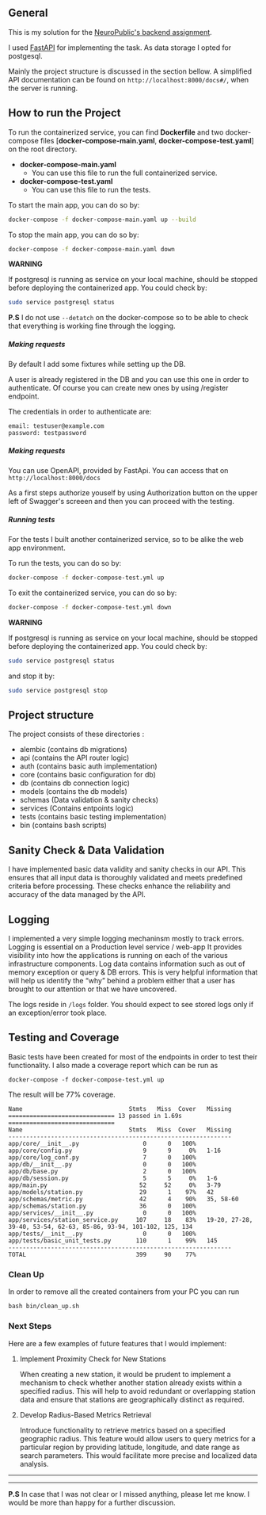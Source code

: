 ## General

This is my solution for the [NeuroPublic's backend assignment](https://github.com/ioankatsi/weather-app/blob/dev/np_python_assignment.pdf).

I used [FastAPI](https://fastapi.tiangolo.com/) for implementing the task. As data storage I opted for postgesql.

Mainly the project structure is discussed in the section bellow.
A simplified API documentation can be found on `http://localhost:8000/docs#/`, when the server is running.

## How to run the Project

To run the containerized service,
you can find **Dockerfile** and two docker-compose files [**docker-compose-main.yaml**, **docker-compose-test.yaml**] on the root directory.

- **docker-compose-main.yaml**
  - You can use this file to run the full containerized service.
- **docker-compose-test.yaml**
  - You can use this file to run the tests.

To start the main app, you can do so by:

```bash
docker-compose -f docker-compose-main.yaml up --build
```

To stop the main app, you can do so by:

```bash
docker-compose -f docker-compose-main.yaml down
```

**WARNING**

If postgresql is running as service on your local machine, should be stopped before deploying the containerized app.
You could check by:

```bash
sudo service postgresql status
```

**P.S** I do not use `--detatch` on the docker-compose so to be able to check that everything is working fine through the logging.

##### Making requests

By default I add some fixtures while setting up the DB.

A user is already registered in the DB and you can use this one in order to authenticate. Of course you can create new ones by using /register endpoint.

The credentials in order to authenticate are:

```
email: testuser@example.com
password: testpassword
```

##### Making requests

You can use OpenAPI, provided by FastApi. You can access that on `http://localhost:8000/docs`

As a first steps authorize youself by using Authorization button on the upper left of Swagger's screeen and then you can proceed with the testing.

##### Running tests

For the tests I built another containerized service, so to be alike the web app environment.

To run the tests, you can do so by:

```bash
docker-compose -f docker-compose-test.yml up
```

To exit the containerized service, you can do so by:

```bash
docker-compose -f docker-compose-test.yml down
```

**WARNING**

If postgresql is running as service on your local machine, should be stopped before deploying the containerized app.
You could check by:

```bash
sudo service postgresql status
```

and stop it by:

```bash
sudo service postgresql stop
```

## Project structure

The project consists of these directories :

- alembic (contains db migrations)
- api (contains the API router logic)
- auth (contains basic auth implementation)
- core (contains basic configuration for db)
- db (contains db connection logic)
- models (contains the db models)
- schemas (Data validation & sanity checks)
- services (Contains entpoints logic)
- tests (contains basic testing implementation)
- bin (contains bash scripts)

## Sanity Check & Data Validation

I have implemented basic data validity and sanity checks in our API. This ensures that all input data is thoroughly validated and meets predefined criteria before processing. These checks enhance the reliability and accuracy of the data managed by the API.

## Logging

I implemented a very simple logging mechaninsm mostly to track errors.
Logging is essential on a Production level service / web-app
It provides visibility into how the applications is running on each of the various infrastructure components.
Log data contains information such as out of memory exception or query & DB errors.
This is very helpful information that will help us identify the “why” behind a problem either that a user has brought to our attention or that we have uncovered.

The logs reside in `/logs` folder. You should expect to see stored logs only if an exception/error took place.

## Testing and Coverage

Basic tests have been created for most of the endpoints in order to test their functionality.
I also made a coverage report which can be run as

```
docker-compose -f docker-compose-test.yml up
```

The result will be 77% coverage.

```text
Name                              Stmts   Miss  Cover   Missing
============================== 13 passed in 1.69s ==============================
Name                              Stmts   Miss  Cover   Missing
---------------------------------------------------------------
app/core/__init__.py                  0      0   100%
app/core/config.py                    9      9     0%   1-16
app/core/log_conf.py                  7      0   100%
app/db/__init__.py                    0      0   100%
app/db/base.py                        2      0   100%
app/db/session.py                     5      5     0%   1-6
app/main.py                          52     52     0%   3-79
app/models/station.py                29      1    97%   42
app/schemas/metric.py                42      4    90%   35, 58-60
app/schemas/station.py               36      0   100%
app/services/__init__.py              0      0   100%
app/services/station_service.py     107     18    83%   19-20, 27-28, 39-40, 53-54, 62-63, 85-86, 93-94, 101-102, 125, 134
app/tests/__init__.py                 0      0   100%
app/tests/basic_unit_tests.py       110      1    99%   145
---------------------------------------------------------------
TOTAL                               399     90    77%

```

<h3> Clean Up </h3>

In order to remove all the created containers from your PC you can run

```
bash bin/clean_up.sh
```

<h3> Next Steps </h3>

Here are a few examples of future features that I would implement:

<ol>
<li>Implement Proximity Check for New Stations

<p>When creating a new station, it would be prudent to implement a mechanism to check whether another station already exists within a specified radius. This will help to avoid redundant or overlapping station data and ensure that stations are geographically distinct as required.
</li>

<li>Develop Radius-Based Metrics Retrieval

<p>Introduce functionality to retrieve metrics based on a specified geographic radius. This feature would allow users to query metrics for a particular region by providing latitude, longitude, and date range as search parameters. This would facilitate more precise and localized data analysis.
</li>
</ol>

---

---

**P.S** In case that I was not clear or I missed anything, please let me know. I would be more than happy for a further discussion.

